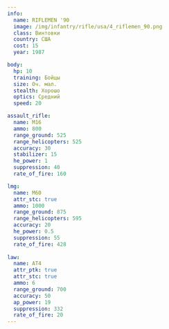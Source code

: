 ```yaml
---
info:
  name: RIFLEMEN '90
  image: /img/infantry/rifle/usa/4_riflemen_90.png
  class: Винтовки
  country: США
  cost: 15
  year: 1987

body:
  hp: 10
  training: Бойцы
  size: Оч. мал.
  stealth: Хорошо
  optics: Средний
  speed: 20

assault_rifle:
  name: M16
  ammo: 800
  range_ground: 525
  range_helicopters: 525
  accuracy: 30
  stabilizer: 15
  he_power: 1
  suppression: 40
  rate_of_fire: 160

lmg:
  name: M60
  attr_stc: true
  ammo: 1000
  range_ground: 875
  range_helicopters: 595
  accuracy: 20
  he_power: 0.5
  suppression: 55
  rate_of_fire: 428
  
law:
  name: AT4
  attr_ptk: true
  attr_stc: true
  ammo: 6
  range_ground: 700
  accuracy: 50
  ap_power: 19
  suppression: 332
  rate_of_fire: 20
---
```

